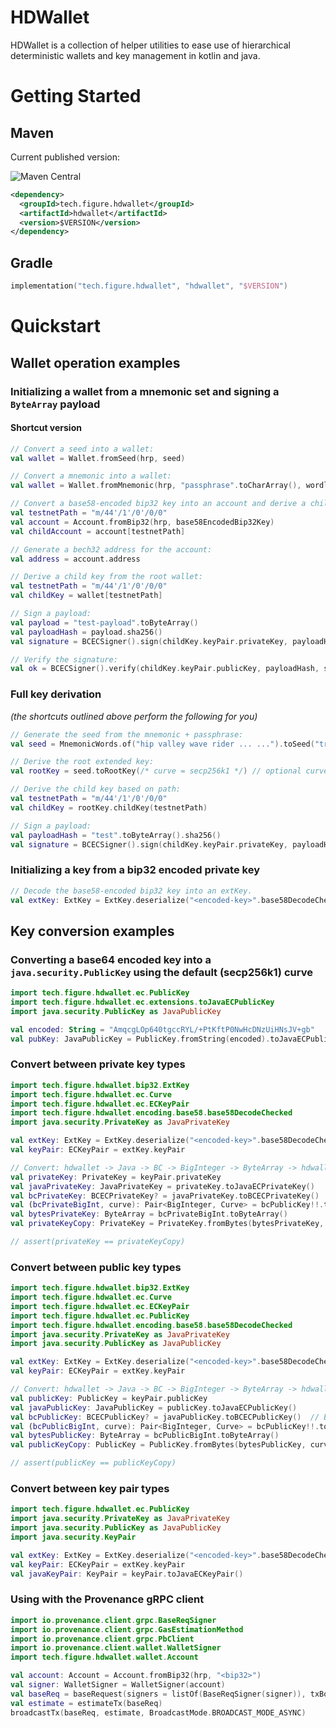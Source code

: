 # HDWallet

HDWallet is a collection of helper utilities to ease use of hierarchical deterministic wallets and key management in kotlin and java.

# Getting Started

## Maven

Current published version:

![Maven Central](https://img.shields.io/maven-central/v/tech.figure.hdwallet/hdwallet.svg?label=Maven%20Central)

```xml
<dependency>
  <groupId>tech.figure.hdwallet</groupId>
  <artifactId>hdwallet</artifactId>
  <version>$VERSION</version>
</dependency>
```

## Gradle

```kotlin
implementation("tech.figure.hdwallet", "hdwallet", "$VERSION")
```

# Quickstart

## Wallet operation examples

### Initializing a wallet from a mnemonic set and signing a `ByteArray` payload

#### Shortcut version

```kotlin
// Convert a seed into a wallet:
val wallet = Wallet.fromSeed(hrp, seed)

// Convert a mnemonic into a wallet:
val wallet = Wallet.fromMnemonic(hrp, "passphrase".toCharArray(), wordlist)

// Convert a base58-encoded bip32 key into an account and derive a child key / account:
val testnetPath = "m/44'/1'/0'/0/0"
val account = Account.fromBip32(hrp, base58EncodedBip32Key)
val childAccount = account[testnetPath]

// Generate a bech32 address for the account:
val address = account.address

// Derive a child key from the root wallet:
val testnetPath = "m/44'/1'/0'/0/0"
val childKey = wallet[testnetPath]

// Sign a payload:
val payload = "test-payload".toByteArray()
val payloadHash = payload.sha256()
val signature = BCECSigner().sign(childKey.keyPair.privateKey, payloadHash)

// Verify the signature:
val ok = BCECSigner().verify(childKey.keyPair.publicKey, payloadHash, signature)
```

### Full key derivation
_(the shortcuts outlined above perform the following for you)_

```kotlin
// Generate the seed from the mnemonic + passphrase:
val seed = MnemonicWords.of("hip valley wave rider ... ...").toSeed("trezor".toCharArray())

// Derive the root extended key:
val rootKey = seed.toRootKey(/* curve = secp256k1 */) // optional curve parameter, default: secp256k1

// Derive the child key based on path:
val testnetPath = "m/44'/1'/0'/0/0"
val childKey = rootKey.childKey(testnetPath)

// Sign a payload:
val payloadHash = "test".toByteArray().sha256()
val signature = BCECSigner().sign(childKey.keyPair.privateKey, payloadHash)
```

### Initializing a key from a bip32 encoded private key

```kotlin
// Decode the base58-encoded bip32 key into an extKey.
val extKey: ExtKey = ExtKey.deserialize("<encoded-key>".base58DecodeChecked())
```

## Key conversion examples

### Converting a base64 encoded key into a `java.security.PublicKey` using the default (secp256k1) curve

```kotlin
import tech.figure.hdwallet.ec.PublicKey
import tech.figure.hdwallet.ec.extensions.toJavaECPublicKey
import java.security.PublicKey as JavaPublicKey

val encoded: String = "AmqcgLOp640tgccRYL/+PtKftP0NwHcDNzUiHNsJV+gb"
val pubKey: JavaPublicKey = PublicKey.fromString(encoded).toJavaECPublicKey()
```

### Convert between private key types

```kotlin
import tech.figure.hdwallet.bip32.ExtKey
import tech.figure.hdwallet.ec.Curve
import tech.figure.hdwallet.ec.ECKeyPair
import tech.figure.hdwallet.encoding.base58.base58DecodeChecked
import java.security.PrivateKey as JavaPrivateKey

val extKey: ExtKey = ExtKey.deserialize("<encoded-key>".base58DecodeChecked())
val keyPair: ECKeyPair = extKey.keyPair

// Convert: hdwallet -> Java -> BC -> BigInteger -> ByteArray -> hdwallet
val privateKey: PrivateKey = keyPair.privateKey
val javaPrivateKey: JavaPrivateKey = privateKey.toJavaECPrivateKey()
val bcPrivateKey: BCECPrivateKey? = javaPrivateKey.toBCECPrivateKey()  // BouncyCastle
val (bcPrivateBigInt, curve): Pair<BigInteger, Curve> = bcPublicKey!!.toBigIntegerPair()
val bytesPrivateKey: ByteArray = bcPrivateBigInt.toByteArray()
val privateKeyCopy: PrivateKey = PrivateKey.fromBytes(bytesPrivateKey, curve)

// assert(privateKey == privateKeyCopy)
```

### Convert between public key types

```kotlin
import tech.figure.hdwallet.bip32.ExtKey
import tech.figure.hdwallet.ec.Curve
import tech.figure.hdwallet.ec.ECKeyPair
import tech.figure.hdwallet.ec.PublicKey
import tech.figure.hdwallet.encoding.base58.base58DecodeChecked
import java.security.PrivateKey as JavaPrivateKey
import java.security.PublicKey as JavaPublicKey

val extKey: ExtKey = ExtKey.deserialize("<encoded-key>".base58DecodeChecked())
val keyPair: ECKeyPair = extKey.keyPair

// Convert: hdwallet -> Java -> BC -> BigInteger -> ByteArray -> hdwallet
val publicKey: PublicKey = keyPair.publicKey
val javaPublicKey: JavaPublicKey = publicKey.toJavaECPublicKey()
val bcPublicKey: BCECPublicKey? = javaPublicKey.toBCECPublicKey()  // BouncyCastle
val (bcPublicBigInt, curve): Pair<BigInteger, Curve> = bcPublicKey!!.toBigIntegerPair()
val bytesPublicKey: ByteArray = bcPublicBigInt.toByteArray()
val publicKeyCopy: PublicKey = PublicKey.fromBytes(bytesPublicKey, curve)

// assert(publicKey == publicKeyCopy)
```

### Convert between key pair types

```kotlin
import tech.figure.hdwallet.ec.PublicKey
import java.security.PrivateKey as JavaPrivateKey
import java.security.PublicKey as JavaPublicKey
import java.security.KeyPair

val extKey: ExtKey = ExtKey.deserialize("<encoded-key>".base58DecodeChecked())
val keyPair: ECKeyPair = extKey.keyPair
val javaKeyPair: KeyPair = keyPair.toJavaECKeyPair()
```

### Using with the Provenance gRPC client

```kotlin
import io.provenance.client.grpc.BaseReqSigner
import io.provenance.client.grpc.GasEstimationMethod
import io.provenance.client.grpc.PbClient
import io.provenance.client.wallet.WalletSigner
import tech.figure.hdwallet.wallet.Account

val account: Account = Account.fromBip32(hrp, "<bip32>")
val signer: WalletSigner = WalletSigner(account)
val baseReq = baseRequest(signers = listOf(BaseReqSigner(signer)), txBody = tx)
val estimate = estimateTx(baseReq)
broadcastTx(baseReq, estimate, BroadcastMode.BROADCAST_MODE_ASYNC)
```
